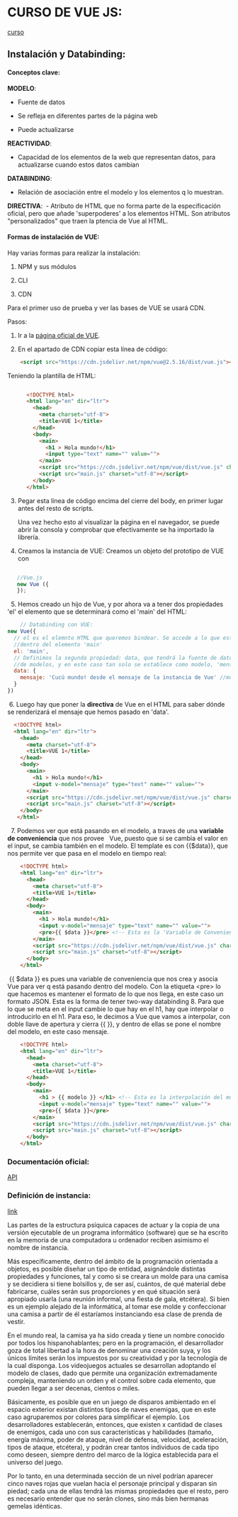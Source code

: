# CURSO DE VUE JS:
[curso](https://wmedia.teachable.com/courses/140226/lectures/2073296)

## Instalación y Databinding:

#### Conceptos clave:

**MODELO**:
  - Fuente de datos

  - Se refleja en diferentes partes de la página web

  - Puede actualizarse

**REACTIVIDAD**:
  - Capacidad de los elementos de la web que representan datos, para actualizarse cuando estos datos cambian

**DATABINDING**:
  - Relación de asociación entre el modelo y los elementos q lo muestran.

**DIRECTIVA**:
  - Atributo de HTML que no forma parte de la especificación oficial, pero que añade 'superpoderes' a
  los elementos HTML. Son atributos "personalizados" que traen la ptencia de Vue al HTML.



#### Formas de instalación de VUE:

  Hay varias formas para realizar la instalación:
   1. NPM y sus módulos

   2. CLI

   3. CDN

  Para el primer uso de prueba y ver las bases de VUE se usará CDN.

  Pasos:
   1. Ir a la [página oficial de VUE](https://vuejs.org/v2/guide/installation.html).

   2. En el apartado de CDN copiar esta línea de código:

```html
    <script src="https://cdn.jsdelivr.net/npm/vue@2.5.16/dist/vue.js"></script>
```

   Teniendo la plantilla de HTML:

```html

      <!DOCTYPE html>
      <html lang="en" dir="ltr">
        <head>
          <meta charset="utf-8">
          <title>VUE 1</title>
        </head>
        <body>
          <main>
            <h1 > Hola mundo!</h1>
            <input type="text" name="" value="">
          </main>
          <script src="https://cdn.jsdelivr.net/npm/vue/dist/vue.js" charset="utf-8"></script>
          <script src="main.js" charset="utf-8"></script>
        </body>
      </html>
```
  3. Pegar esta línea de código encima del cierre del body, en primer lugar antes del resto de scripts.

        Una vez hecho esto al visualizar la página en el navegador, se puede abrir la consola y comprobar que efectivamente           se ha importado la librería.
   4. Creamos la instancia de VUE: Creamos un objeto del prototipo de VUE con
  
```javascript

   //Vue.js
   new Vue ({
   });
```
   5. Hemos creado un hijo de Vue, y por ahora va a tener dos propiedades 'el' el elemento que se determinará
   como el 'main' del HTML:
  
```javascript
    // Databinding con VUE:
new Vue({
  // el es el elemnto HTML que queremos bindear. Se accede a lo que esté
  //dentro del elemento 'main'
  el: 'main',
  // Definimos la segunda propiedad: data, que tendrá la fuente de datos a través
  //de modelos, y en este caso tan solo se establece como modelo, 'mensaje' con sus datos:
  data: {
    mensaje: 'Cucú mundo! desde el mensaje de la instancia de Vue' //modelo llamado 'mensaje'
  }
})
```

  6. Luego hay que poner la **directiva** de Vue en el HTML para saber dónde se renderizará el mensaje
  que hemos pasado en 'data'.

```html
  <!DOCTYPE html>
  <html lang="en" dir="ltr">
    <head>
      <meta charset="utf-8">
      <title>VUE 1</title>
    </head>
    <body>
      <main>
        <h1 > Hola mundo!</h1>
        <input v-model="mensaje" type="text" name="" value="">
      </main>
      <script src="https://cdn.jsdelivr.net/npm/vue/dist/vue.js" charset="utf-8"></script>
      <script src="main.js" charset="utf-8"></script>
    </body>
   </html>
```
   7. Podemos ver que está pasando en el modelo, a traves de una **variable de conveniencia** que nos provee
   Vue, puesto que si se cambia el valor en el input, se cambia también en el modelo. El template es con
   {{$data}}, que nos permite ver que pasa en el modelo en tiempo real:
  
```html
    <!DOCTYPE html>
    <html lang="en" dir="ltr">
      <head>
        <meta charset="utf-8">
        <title>VUE 1</title>
      </head>
      <body>
        <main>
          <h1 > Hola mundo!</h1>
          <input v-model="mensaje" type="text" name="" value="">
          <pre>{{ $data }}</pre> <!-- Esta es la 'Variable de Conveniencia' -->
        </main>
        <script src="https://cdn.jsdelivr.net/npm/vue/dist/vue.js" charset="utf-8"></script>
        <script src="main.js" charset="utf-8"></script>
      </body>
    </html>
```
  {{ $data }} es pues una variable de conveniencia que nos crea y asocia Vue para ver q está
  pasando dentro del modelo. Con la etiqueta \<pre\> lo que hacemos es mantener el formato de lo
  que nos llega, en este caso un formato JSON. Esta es la forma de tener two-way databinding
    8. Para que lo que se meta en el input cambie lo que hay en el h1, hay que interpolar o introducirlo en
    el h1. Para eso, le decimos a Vue que vamos a interpolar, con doble llave de apertura y cierra
    {{ }}, y dentro de ellas se pone el nombre del modelo, en este caso mensaje.

```html
    <!DOCTYPE html>
    <html lang="en" dir="ltr">
      <head>
        <meta charset="utf-8">
        <title>VUE 1</title>
      </head>
      <body>
        <main>
          <h1 > {{ modelo }} </h1> <!-- Esta es la interpolación del modelo 'mensaje' -->
          <input v-model="mensaje" type="text" name="" value="">
          <pre>{{ $data }}</pre>
        </main>
        <script src="https://cdn.jsdelivr.net/npm/vue/dist/vue.js" charset="utf-8"></script>
        <script src="main.js" charset="utf-8"></script>
      </body>
    </html>
```


### Documentación oficial:
[API](https://vuejs.org/v2/api/)


### Definición de instancia:
[link](https://definicion.de/instancia/)

Las partes de la estructura psíquica capaces de actuar y la copia de una versión ejecutable de un programa informático (software) que se ha escrito en la memoria de una computadora u ordenador reciben asimismo el nombre de instancia.

Más específicamente, dentro del ámbito de la programación orientada a objetos, es posible diseñar un tipo de entidad, asignándole distintas propiedades y funciones, tal y como si se creara un molde para una camisa y se decidiera si tiene bolsillos y, de ser así, cuántos, de qué material debe fabricarse, cuáles serán sus proporciones y en qué situación será apropiado usarla (una reunión informal, una fiesta de gala, etcétera). Si bien es un ejemplo alejado de la informática, al tomar ese molde y confeccionar una camisa a partir de él estaríamos instanciando esa clase de prenda de vestir.

En el mundo real, la camisa ya ha sido creada y tiene un nombre conocido por todos los hispanohablantes; pero en la programación, el desarrollador goza de total libertad a la hora de denominar una creación suya, y los únicos límites serán los impuestos por su creatividad y por la tecnología de la cual disponga. Los videojuegos actuales se desarrollan adoptando el modelo de clases, dado que permite una organización extremadamente compleja, manteniendo un orden y el control sobre cada elemento, que pueden llegar a ser decenas, cientos o miles.

Básicamente, es posible que en un juego de disparos ambientado en el espacio exterior existan distintos tipos de naves enemigas, que en este caso agruparemos por colores para simplificar el ejemplo. Los desarrolladores establecerán, entonces, que existen x cantidad de clases de enemigos, cada uno con sus características y habilidades (tamaño, energía máxima, poder de ataque, nivel de defensa, velocidad, aceleración, tipos de ataque, etcétera), y podrán crear tantos individuos de cada tipo como deseen, siempre dentro del marco de la lógica establecida para el universo del juego.

Por lo tanto, en una determinada sección de un nivel podrían aparecer cinco naves rojas que vuelan hacia el personaje principal y disparan sin piedad; cada una de ellas tendrá las mismas propiedades que el resto, pero es necesario entender que no serán clones, sino más bien hermanas gemelas idénticas.
